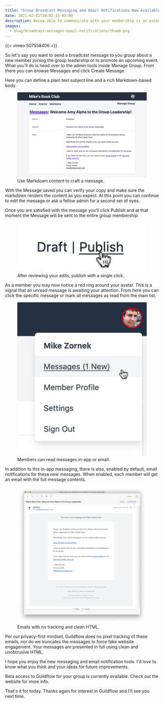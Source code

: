 ```yaml
---
title: "Group Broadcast Messaging and Email Notifications Now Available"
date: 2021-02-02T10:02:15-05:00
description: Being able to communicate with your membership is an essential tool for managing your group. Today I'm thrilled to announce the new group broadcast messaging and email notification features of Guildflow.
images:
  - blog/broadcast-messages-email-notifications/thumb.png
---
```


{{< vimeo 507558406 >}}

So let's say you want to send a broadcast message to you group about a new member joining the group leadership or to promote an upcoming event. What you'll do is head over to the admin tools inside Manage Group. From there you can browse Messages and click Create Message.

Here you can define a plain text subject line and a rich Markdown-based body. 

<figure class="mb-4 max-w-md mx-auto">
 <a href="message-form.png">
 <img class="shadow-lg border-solid border-2 border-black" src="message-form.png" alt="Use Markdown content to craft a message."></a>
 <figcaption class="text-sm italic">Use Markdown content to craft a message.</figcaption>
</figure>

With the Message saved you can verify your copy and make sure the markdown renders the content as you expect. At this point you can continue to edit the message or ask a fellow admin for a second set of eyes. 

Once you are satisfied with the message you'll click Publish and at that moment the Message will be sent to the entire group membership.

<figure class="mb-4 max-w-md mx-auto">
 <a href="publish-button.png">
 <img class="shadow-lg border-solid border-2 border-black" src="publish-button.png" alt="After reviewing your edits, publish with a single click."></a>
 <figcaption class="text-sm italic">After reviewing your edits, publish with a single click.</figcaption>
</figure>

As a member you may now notice a red ring around your avatar. This is a signal that an unread message is awaiting your attention. From here you can click the specific message or mark all messages as read from the main list.

<figure class="mb-4 max-w-md mx-auto">
 <a href="in-app-notification.png">
 <img class="shadow-lg border-solid border-2 border-black" src="in-app-notification.png" alt="Members can read messages in-app or email."></a>
 <figcaption class="text-sm italic">Members can read messages in-app or email.</figcaption>
</figure>

In addition to this in-app messaging, there is also, enabled by default, email notifications for these new messages. When enabled, each member will get an email with the full message contents. 

<figure class="mb-4 max-w-md mx-auto">
 <a href="email.png">
 <img class="shadow-lg border-solid border-2 border-black" src="email.png" alt="Emails with no tracking and clean HTML."></a>
 <figcaption class="text-sm italic">Emails with no tracking and clean HTML.</figcaption>
</figure>

Per our privacy-first mindset, Guildflow does no pixel tracking of these emails, nor do we truncates the messages to force fake website engagement. Your messages are presented in full using clean and unobtrusive HTML.

I hope you enjoy the new messaging and email notification tools. I'd love to know what you think and your ideas for future improvements.

Beta access to Guildflow for your group is currently available. Check out the website for more info.

That's it for today. Thanks again for interest in Guildflow and I'll see you next time.